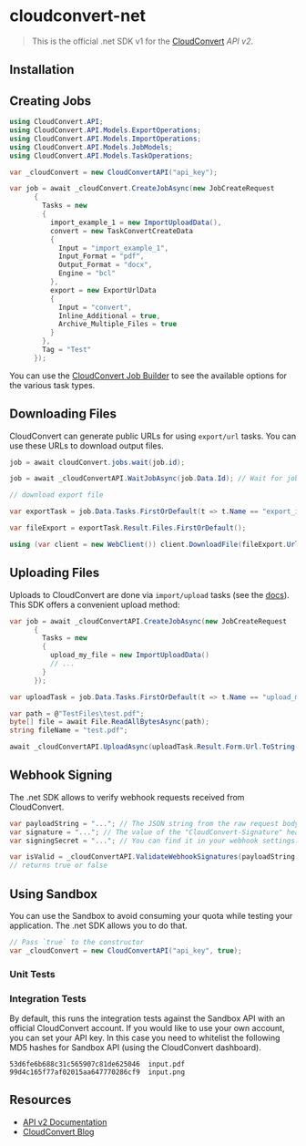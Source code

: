 # cloudconvert-net

> This is the official .net SDK v1 for the [CloudConvert](https://cloudconvert.com/api/v2) _API v2_.

## Installation

## Creating Jobs

```c#
using CloudConvert.API;
using CloudConvert.API.Models.ExportOperations;
using CloudConvert.API.Models.ImportOperations;
using CloudConvert.API.Models.JobModels;
using CloudConvert.API.Models.TaskOperations;

var _cloudConvert = new CloudConvertAPI("api_key");

var job = await _cloudConvert.CreateJobAsync(new JobCreateRequest
      {
        Tasks = new
        {
          import_example_1 = new ImportUploadData(),
          convert = new TaskConvertCreateData
          {
            Input = "import_example_1",
            Input_Format = "pdf",
            Output_Format = "docx",
            Engine = "bcl"
          },
          export = new ExportUrlData
          {
            Input = "convert",
            Inline_Additional = true,
            Archive_Multiple_Files = true
          }
        },
        Tag = "Test"
      });
```

You can use the [CloudConvert Job Builder](https://cloudconvert.com/api/v2/jobs/builder) to see the available options for the various task types.

## Downloading Files

CloudConvert can generate public URLs for using `export/url` tasks. You can use these URLs to download output files.

```c#
job = await cloudConvert.jobs.wait(job.id); 

job = await _cloudConvertAPI.WaitJobAsync(job.Data.Id); // Wait for job completion

// download export file

var exportTask = job.Data.Tasks.FirstOrDefault(t => t.Name == "export_it");

var fileExport = exportTask.Result.Files.FirstOrDefault();

using (var client = new WebClient()) client.DownloadFile(fileExport.Url, fileExport.Filename);
```

## Uploading Files

Uploads to CloudConvert are done via `import/upload` tasks (see the [docs](https://cloudconvert.com/api/v2/import#import-upload-tasks)). This SDK offers a convenient upload method:

```c#
var job = await _cloudConvertAPI.CreateJobAsync(new JobCreateRequest
      {
        Tasks = new
        {
          upload_my_file = new ImportUploadData()
          // ...
        }
      });

var uploadTask = job.Data.Tasks.FirstOrDefault(t => t.Name == "upload_my_file");

var path = @"TestFiles\test.pdf";
byte[] file = await File.ReadAllBytesAsync(path);
string fileName = "test.pdf";

await _cloudConvertAPI.UploadAsync(uploadTask.Result.Form.Url.ToString(), file, fileName, uploadTask.Result.Form.Parameters);
```

## Webhook Signing

The .net SDK allows to verify webhook requests received from CloudConvert.

```c#
var payloadString = "..."; // The JSON string from the raw request body.
var signature = "..."; // The value of the "CloudConvert-Signature" header.
var signingSecret = "..."; // You can find it in your webhook settings.

var isValid = _cloudConvertAPI.ValidateWebhookSignatures(payloadString, signature, signingSecret);
// returns true or false
```

## Using Sandbox

You can use the Sandbox to avoid consuming your quota while testing your application. The .net SDK allows you to do that.

```c#
// Pass `true` to the constructor
var _cloudConvert = new CloudConvertAPI("api_key", true);
```

### Unit Tests

### Integration Tests

By default, this runs the integration tests against the Sandbox API with an official CloudConvert account. If you would like to use your own account, you can set your API key. In this case you need to whitelist the following MD5 hashes for Sandbox API (using the CloudConvert dashboard).

    53d6fe6b688c31c565907c81de625046  input.pdf
    99d4c165f77af02015aa647770286cf9  input.png

## Resources

-   [API v2 Documentation](https://cloudconvert.com/api/v2)
-   [CloudConvert Blog](https://cloudconvert.com/blog)